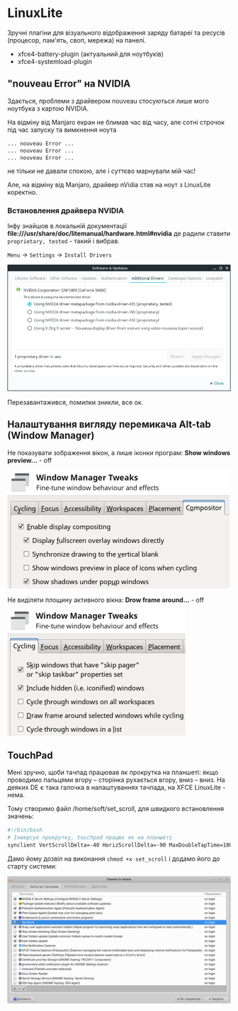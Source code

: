 # LinuxLite

Зручні плагіни для візуального відображення заряду батареї та ресусів (процесор, пам'ять, своп, мережа) на панелі.

- xfce4-battery-plugin (актуальний для ноутбуків)
- xfce4-systemload-plugin

## "nouveau Error" на NVIDIA

Здається, проблеми з драйвером nouveau стосуються лише мого ноутбука з картою NVIDIA.

На відміну від Manjaro екран не блимав час від часу, але сотні строчок під час запуску та вимкнення ноута

```
... nouveau Error ...
... nouveau Error ...
... nouveau Error ...
```

не тільки не давали спокою, але і суттєво марнували мій час!

Але, на відміну від Manjaro, драйвер nVidia став на ноут з LinuxLite коректно.

### Встановлення драйвера NVIDIA

Інфу знайшов в локальній документації **file:///usr/share/doc/litemanual/hardware.html#nvidia** де радили ставити `proprietary, tested` - такий і вибрав.

`Menu` -> `Settings` -> `Install Drivers`

![](linuxlite_nvidia.png)

Перезавантажився, помилки зникли, все ок.


## Налаштування вигляду перемикача Alt-tab (Window Manager)

Не показувати зображення вікон, а лише іконки програм: **Show windows preview...** - off

![](alt-tab_win-preview.png)

Не виділяти площину активного вікна: **Drow frame around...** - off

![](alt-tab_draw-frame.png)

## TouchPad

Мені зручно, щоби тачпад працював як прокрутка на планшеті: якщо проводимо пальцями вгору – сторінка рухається вгору, вниз – вниз. На деяких DE є така галочка в налаштуваннях тачпада, на XFCE LinuxLite - нема.

Тому створимо файл /home/soft/set_scroll, для швидкого встановлення значень:

```bash
#!/bin/bash
# Інверсує прокрутку, touchpad працює як на планшеті
synclient VertScrollDelta=-40 HorizScrollDelta=-90 MaxDoubleTapTime=100
```

Дамо йому дозвіл на виконання `chmod +x set_scroll` і додамо його до старту системи:

![](set_scroll.png)
